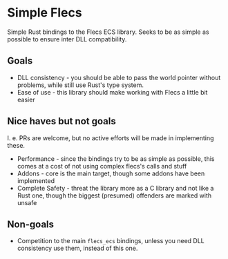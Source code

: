 # Simple Flecs 

Simple Rust bindings to the Flecs ECS library. 
Seeks to be as simple as possible to ensure inter DLL compatibility.

## Goals

- DLL consistency - you should be able to pass the world pointer without problems, while still use Rust's type system.
- Ease of use - this library should make working with Flecs a little bit easier

## Nice haves but not goals 

I. e. PRs are welcome, but no active efforts will be made in implementing these.

- Performance - since the bindings try to be as simple as possible, this comes at a cost of not using complex flecs's calls and stuff
- Addons - core is the main target, though some addons have been implemented
- Complete Safety - threat the library more as a C library and not like a Rust one, though the biggest (presumed) offenders are marked with unsafe

## Non-goals 

- Competition to the main `flecs_ecs` bindings, unless you need DLL consistency use them, instead of this one.
